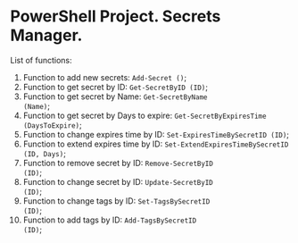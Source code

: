 # PowerShell Project. Secrets Manager.
List of functions:
1) Function to add new secrets: <code>Add-Secret ()</code>;
2) Function to get secret by ID: <code>Get-SecretByID (ID)</code>;
3) Function to get secret by Name: <code>Get-SecretByName (Name)</code>;
4) Function to get secret by Days to expire: <code>Get-SecretByExpiresTime (DaysToExpire)</code>;
5) Function to change expires time by ID: <code>Set-ExpiresTimeBySecretID (ID)</code>;
6) Function to extend expires time by ID: <code>Set-ExtendExpiresTimeBySecretID (ID, Days)</code>;
7) Function to remove secret by ID: <code>Remove-SecretByID (ID)</code>;
8) Function to change secret by ID: <code>Update-SecretByID (ID)</code>;
9) Function to change tags by ID: <code>Set-TagsBySecretID (ID)</code>;
10) Function to add tags by ID: <code>Add-TagsBySecretID (ID)</code>;
